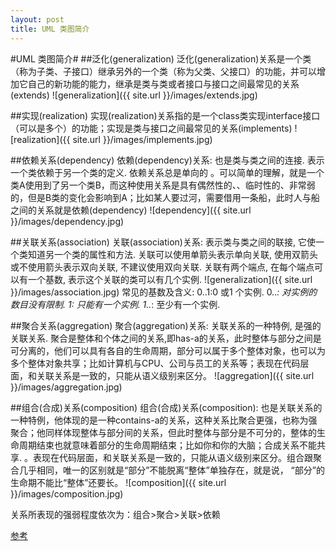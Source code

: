 ```yaml
---
layout: post
title: UML 类图简介
---
```


#UML 类图简介#
##泛化(generalization)
泛化(generalization)关系是一个类（称为子类、子接口）继承另外的一个类（称为父类、父接口）的功能，并可以增加它自己的新功能的能力，继承是类与类或者接口与接口之间最常见的关系(extends)
  ![generalization]({{ site.url }}/images/extends.jpg)

##实现(realization)
实现(realization)关系指的是一个class类实现interface接口（可以是多个）的功能；实现是类与接口之间最常见的关系(implements)
  ![realization]({{ site.url }}/images/implements.jpg)
  
##依赖关系(dependency)
依赖(dependency)关系: 也是类与类之间的连接. 表示一个类依赖于另一个类的定义. 依赖关系总是单向的 。可以简单的理解，就是一个类A使用到了另一个类B，而这种使用关系是具有偶然性的、、临时性的、非常弱的，但是B类的变化会影响到A；比如某人要过河，需要借用一条船，此时人与船之间的关系就是依赖(dependency)
  ![dependency]({{ site.url }}/images/dependency.jpg)

##关联关系(association)
关联(association)关系: 表示类与类之间的联接, 它使一个类知道另一个类的属性和方法. 
关联可以使用单箭头表示单向关联, 使用双箭头或不使用箭头表示双向关联, 不建议使用双向关联. 关联有两个端点, 在每个端点可以有一个基数, 表示这个关联的类可以有几个实例. 
  ![generalization]({{ site.url }}/images/association.jpg)
常见的基数及含义: 
0..1:0 或1 个实例. 
0..*: 对实例的数目没有限制. 
1: 只能有一个实例. 
1..*: 至少有一个实例. 

##聚合关系(aggregation)
聚合(aggregation)关系: 关联关系的一种特例, 是强的关联关系. 聚合是整体和个体之间的关系,即has-a的关系，此时整体与部分之间是可分离的，他们可以具有各自的生命周期，部分可以属于多个整体对象，也可以为多个整体对象共享；比如计算机与CPU、公司与员工的关系等；表现在代码层面，和关联关系是一致的，只能从语义级别来区分。
  ![aggregation]({{ site.url }}/images/aggregation.jpg)

##组合(合成)关系(composition)
组合(合成)关系(composition): 也是关联关系的一种特例，他体现的是一种contains-a的关系，这种关系比聚合更强，也称为强聚合；他同样体现整体与部分间的关系，但此时整体与部分是不可分的，整体的生命周期结束也就意味着部分的生命周期结束；比如你和你的大脑；合成关系不能共享. 。表现在代码层面，和关联关系是一致的，只能从语义级别来区分。组合跟聚合几乎相同，唯一的区别就是“部分”不能脱离“整体”单独存在，就是说， “部分”的生命期不能比“整体”还要长。
  ![composition]({{ site.url }}/images/composition.jpg)

关系所表现的强弱程度依次为：组合>聚合>关联>依赖

[参考](http://justsee.iteye.com/blog/808799)